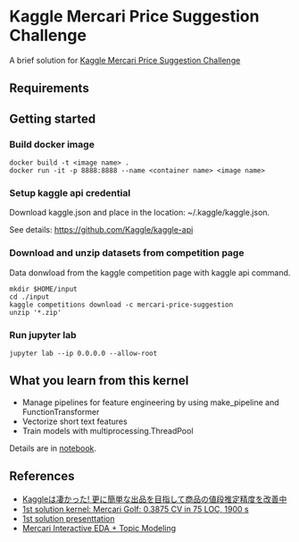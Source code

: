 # Kaggle Mercari Price Suggestion Challenge
A brief solution for [Kaggle Mercari Price Suggestion Challenge](https://www.kaggle.com/c/mercari-price-suggestion-challenge)

## Requirements


## Getting started
### Build docker image 
```
docker build -t <image name> .
docker run -it -p 8888:8888 --name <container name> <image name>
```

### Setup kaggle api credential
Download kaggle.json and place in the location: ~/.kaggle/kaggle.json.

See details: https://github.com/Kaggle/kaggle-api


### Download and unzip datasets from competition page
Data donwload from the kaggle competition page with kaggle api command.
```
mkdir $HOME/input
cd ./input
kaggle competitions download -c mercari-price-suggestion
unzip '*.zip'
```

### Run jupyter lab
```
jupyter lab --ip 0.0.0.0 --allow-root
```

## What you learn from this kernel
- Manage pipelines for feature engineering by using make_pipeline and FunctionTransformer
- Vectorize short text features
- Train models with multiprocessing.ThreadPool

Details are in [notebook](https://github.com/tkazusa/Kaggle-Mercari-Price-Suggestion-Challenge/blob/rindoku/notebooks/solution.ipynb).

## References
- [Kaggleは凄かった! 更に簡単な出品を目指して商品の値段推定精度を改善中](https://tech.mercari.com/entry/2018/11/14/172509)
- [1st solution kernel: Mercari Golf: 0.3875 CV in 75 LOC, 1900 s](https://www.kaggle.com/lopuhin/mercari-golf-0-3875-cv-in-75-loc-1900-s)
- [1st solution presenttation](https://github.com/pjankiewicz/mercari-solution/blob/master/presentation/build/yandex.pdf)
- [Mercari Interactive EDA + Topic Modeling](https://www.kaggle.com/c/mercari-price-suggestion-challenge/kernels)
